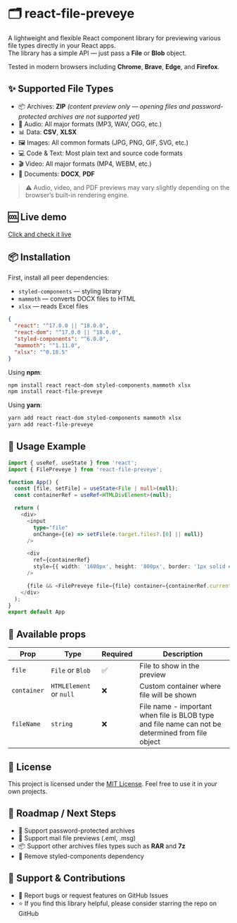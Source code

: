 # 🗂️ react-file-preveye

A lightweight and flexible React component library for previewing various file types directly in your React apps.  
The library has a simple API — just pass a **File** or **Blob** object.

Tested in modern browsers including **Chrome**, **Brave**, **Edge**, and **Firefox**.

## ✨ Supported File Types

- 📦 Archives: **ZIP** *(content preview only — opening files and password-protected archives are not supported yet)*
- 🎵 Audio: All major formats (MP3, WAV, OGG, etc.)
- 📊 Data: **CSV**, **XLSX**
- 🖼️ Images: All common formats (JPG, PNG, GIF, SVG, etc.)
- 💻 Code & Text: Most plain text and source code formats
- 🎬 Video: All major formats (MP4, WEBM, etc.)
- 📄 Documents: **DOCX**, **PDF**

> ⚠️ Audio, video, and PDF previews may vary slightly depending on the browser’s built-in rendering engine.

## 🆒 Live demo
[Click and check it live](https://codesandbox.io/p/sandbox/r6lc74)

## 📦 Installation

First, install all peer dependencies:

- `styled-components` — styling library
- `mammoth` — converts DOCX files to HTML
- `xlsx` — reads Excel files

```json
{
  "react": "^17.0.0 || ^18.0.0",
  "react-dom": "^17.0.0 || ^18.0.0",
  "styled-components": "^6.0.0",
  "mammoth": "^1.11.0",
  "xlsx": "^0.18.5"
}
```

Using **npm**:

```bash
npm install react react-dom styled-components mammoth xlsx
npm install react-file-preveye
```

Using **yarn**:

```bash
yarn add react react-dom styled-components mammoth xlsx
yarn add react-file-preveye
```

## 🚀 Usage Example

```typescript
import { useRef, useState } from 'react';
import { FilePreveye } from 'react-file-preveye';

function App() {
  const [file, setFile] = useState<File | null>(null);
  const containerRef = useRef<HTMLDivElement>(null);

  return (
    <div>
      <input
        type="file"
        onChange={(e) => setFile(e.target.files?.[0] || null)}
      />

      <div
        ref={containerRef}
        style={{ width: '1600px', height: '800px', border: '1px solid #ccc' }}
      />

      {file && <FilePreveye file={file} container={containerRef.current} />}
    </div>
  );
}
export default App
```

## 🚀 Available props
| Prop          | Type                  | Required | Description                                    |
| ------------- | --------------------- | -------- | ---------------------------------------------- |
| `file`     | `File` or `Blob`              | ✅        | File to show in the preview                     |
| `container`       | `HTMLElement` or `null` | ❌        | Custom container where file will be shown                        |   |
| `fileName`       | `string` | ❌        | File name - important when file is BLOB type and file name can not be determined from file object                      |   |

## 📄 License
This project is licensed under the [MIT License](./LICENSE). 
Feel free to use it in your own projects.

## 🧭 Roadmap / Next Steps
- 🔐 Support password-protected archives
- 📧 Support mail file previews (.eml, .msg)
- 📦 Support other archives files types such as **RAR** and **7z** 
- 💅 Remove styled-components dependency

## 💬 Support & Contributions
- 🐞 Report bugs or request features on GitHub Issues
- ⭐ If you find this library helpful, please consider starring the repo on GitHub